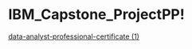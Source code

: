 # IBM_Capstone_ProjectPP!


[data-analyst-professional-certificate (1)](https://user-images.githubusercontent.com/88316469/203484463-5ffeeab3-4239-4cb5-9eff-01be719d14e1.png)
